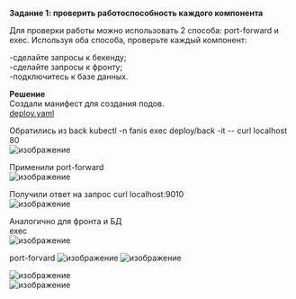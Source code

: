 **Задание 1: проверить работоспособность каждого компонента**   
    
Для проверки работы можно использовать 2 способа: port-forward и exec. Используя оба способа, проверьте каждый компонент:    
    
-сделайте запросы к бекенду;    
-сделайте запросы к фронту;    
-подключитесь к базе данных.    
           
**Решение**   
Создали манифест для создания подов.   
[deploy.yaml](https://github.com/FanisIbragimov/devops-netology/blob/main/deploy.yaml)   
    
Обратились из back
kubectl -n fanis exec deploy/back -it -- curl localhost 80    
![изображение](https://user-images.githubusercontent.com/87299405/177942595-77b39930-6a8b-44a1-8e42-1a4516543524.png)    
      
Применили port-forward    
![изображение](https://user-images.githubusercontent.com/87299405/177942816-06840937-ffcb-48f1-8b2e-5ac1aeb370d6.png)     
     
Получили ответ на запрос curl localhost:9010    
![изображение](https://user-images.githubusercontent.com/87299405/177942989-9ccee416-2302-4bfb-b860-6af4d8ab0630.png)    
     
Аналогично для фронта и БД    
exec   
![изображение](https://user-images.githubusercontent.com/87299405/177948645-7dd480c9-9fe2-41a2-984e-0d9932c1b494.png)
     
port-forvard
![изображение](https://user-images.githubusercontent.com/87299405/177948021-9883f144-9ffd-4aa6-8a0c-24a64dfec8b8.png)
![изображение](https://user-images.githubusercontent.com/87299405/177947020-ace0c8ef-3637-4064-9397-a767a58ec014.png)    
     
![изображение](https://user-images.githubusercontent.com/87299405/177947362-8ce3fe9a-5e83-42ad-914a-98d55e02bd8b.png)    
![изображение](https://user-images.githubusercontent.com/87299405/177947486-d7c2e371-2935-4c41-b159-c9600764806c.png)    


